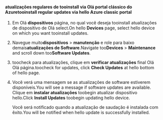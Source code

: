 <!--author=SharS last changed: 9/17/15-->

#### <a name="tooinstall-regular-updates-via-hello-azure-classic-portal"></a><span data-ttu-id="17302-101">atualizações regulares de tooinstall via Olá portal clássico do Azure</span><span class="sxs-lookup"><span data-stu-id="17302-101">tooinstall regular updates via hello Azure classic portal</span></span>
1. <span data-ttu-id="17302-102">Em Olá **dispositivos** página, no qual você deseja tooinstall atualizações de dispositivo de Olá select.</span><span class="sxs-lookup"><span data-stu-id="17302-102">On hello **Devices** page, select hello device on which you want tooinstall updates.</span></span>
2. <span data-ttu-id="17302-103">Navegue muito**dispositivos** > **manutenção** e role para baixo demais**atualizações de Software**.</span><span class="sxs-lookup"><span data-stu-id="17302-103">Navigate too**Devices** > **Maintenance** and scroll down too**Software Updates**.</span></span>
3. <span data-ttu-id="17302-104">toocheck para atualizações, clique em **verificar atualizações** final Olá Olá página.</span><span class="sxs-lookup"><span data-stu-id="17302-104">toocheck for updates, click **Check Updates** at hello bottom of hello page.</span></span>
4. <span data-ttu-id="17302-105">Você verá uma mensagem se as atualizações de software estiverem disponíveis.</span><span class="sxs-lookup"><span data-stu-id="17302-105">You will see a message if software updates are available.</span></span> <span data-ttu-id="17302-106">Clique em **instalar atualizações** toobegin atualizar dispositivo hello.</span><span class="sxs-lookup"><span data-stu-id="17302-106">Click **Install Updates** toobegin updating hello device.</span></span>
   
    <span data-ttu-id="17302-107">Você será notificado quando a atualização de saudação é instalada com êxito.</span><span class="sxs-lookup"><span data-stu-id="17302-107">You will be notified when hello update is successfully installed.</span></span>


